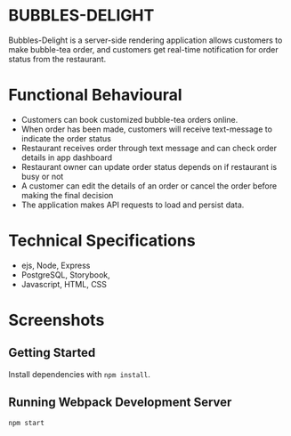 # BUBBLES-DELIGHT

Bubbles-Delight is a server-side rendering application allows customers to make bubble-tea order, and customers get real-time notification for order status from the restaurant. 


# Functional Behavioural
- Customers can book customized bubble-tea orders online.
- When order has been made, customers will receive text-message to indicate the order status
- Restaurant receives order through text message and can check order details in app dashboard
- Restaurant owner can update order status depends on if restaurant is busy or not
- A customer can edit the details of an order or cancel the order before making the final decision
- The application makes API requests to load and persist data.

# Technical Specifications 
- ejs, Node, Express 
- PostgreSQL, Storybook,
- Javascript, HTML, CSS

# Screenshots


## Getting Started

Install dependencies with `npm install`.

## Running Webpack Development Server

```sh
npm start
```



